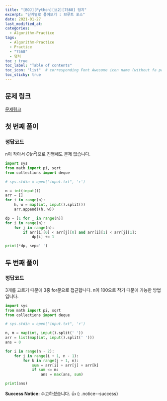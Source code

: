 ```yaml
---
title: "[BOJ][Python][브2][7568] 덩치"
excerpt: "단계별로 풀어보기 : 브루트 포스"
date: 2021-01-27
last_modified_at:
categories:
  - Algorithm-Practice
tags:
  - Algorithm-Practice
  - Practice
  - "7568"
  - 덩치
toc : true
toc_label: "Table of contents"
toc_icon: "list"  # corresponding Font Awesome icon name (without fa prefix)
toc_sticky: true
---
```


## 문제 링크

[문제링크](https://www.acmicpc.net/problem/7568)  

## 첫 번째 풀이

### 정답코드  

n이 작아서 $O(n^2)$으로 진행해도 문제 없습니다.  

```python
import sys
from math import pi, sqrt
from collections import deque

# sys.stdin = open("input.txt", 'r')

n = int(input())
arr = []
for i in range(n):
    h, w = map(int, input().split())
    arr.append((h, w))

dp = [1 for _ in range(n)]
for i in range(n):
    for j in range(n):
        if arr[i][0] < arr[j][0] and arr[i][1] < arr[j][1]:
            dp[i] += 1

print(*dp, sep=' ')

```


## 두 번째 풀이

### 정답코드  

3개를 고르기 때문에 3중 for문으로 접근합니다. n이 100으로 작기 때문에 가능한 방법입니다.  

```python
import sys
from math import pi, sqrt
from collections import deque

# sys.stdin = open("input.txt", 'r')

n, m = map(int, input().split(' '))
arr = list(map(int, input().split(' ')))
ans = 0

for i in range(n - 2):
    for j in range(i + 1, n - 1):
        for k in range(j + 1, n):
            sum = arr[i] + arr[j] + arr[k]
            if sum <= m:
                ans = max(ans, sum)

print(ans)

```   


**Success Notice:**
수고하셨습니다. :+1:
{: .notice--success}